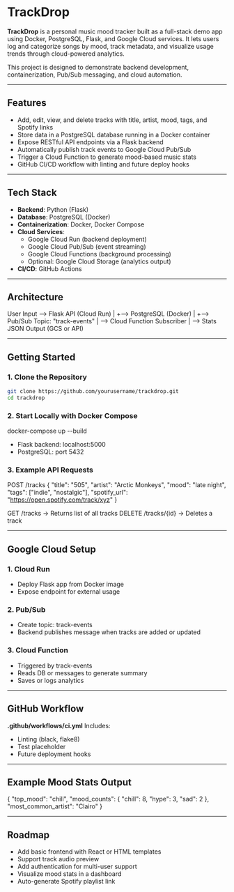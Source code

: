 # TrackDrop

**TrackDrop** is a personal music mood tracker built as a full-stack demo app using Docker, PostgreSQL, Flask, and Google Cloud services. It lets users log and categorize songs by mood, track metadata, and visualize usage trends through cloud-powered analytics.

This project is designed to demonstrate backend development, containerization, Pub/Sub messaging, and cloud automation.

---

## Features

- Add, edit, view, and delete tracks with title, artist, mood, tags, and Spotify links
- Store data in a PostgreSQL database running in a Docker container
- Expose RESTful API endpoints via a Flask backend
- Automatically publish track events to Google Cloud Pub/Sub
- Trigger a Cloud Function to generate mood-based music stats
- GitHub CI/CD workflow with linting and future deploy hooks

---

## Tech Stack

- **Backend**: Python (Flask)
- **Database**: PostgreSQL (Docker)
- **Containerization**: Docker, Docker Compose
- **Cloud Services**:
  - Google Cloud Run (backend deployment)
  - Google Cloud Pub/Sub (event streaming)
  - Google Cloud Functions (background processing)
  - Optional: Google Cloud Storage (analytics output)
- **CI/CD**: GitHub Actions

---

## Architecture

User Input --> Flask API (Cloud Run)
|
+--> PostgreSQL (Docker)
|
+--> Pub/Sub Topic: "track-events"
|
--> Cloud Function Subscriber
|
--> Stats JSON Output (GCS or API)


---

## Getting Started

### 1. Clone the Repository

```bash
git clone https://github.com/yourusername/trackdrop.git
cd trackdrop
```

### 2. Start Locally with Docker Compose

docker-compose up --build
  * Flask backend: localhost:5000
  * PostgreSQL: port 5432

### 3. Example API Requests

POST /tracks
{
  "title": "505",
  "artist": "Arctic Monkeys",
  "mood": "late night",
  "tags": ["indie", "nostalgic"],
  "spotify_url": "https://open.spotify.com/track/xyz"
}

GET /tracks → Returns list of all tracks
DELETE /tracks/{id} → Deletes a track

---

## Google Cloud Setup
### 1. Cloud Run
  * Deploy Flask app from Docker image
  * Expose endpoint for external usage

### 2. Pub/Sub
  * Create topic: track-events
  * Backend publishes message when tracks are added or updated

### 3. Cloud Function
  * Triggered by track-events
  * Reads DB or messages to generate summary
  * Saves or logs analytics

---

## GitHub Workflow
**.github/workflows/ci.yml**
Includes:
  * Linting (black, flake8)
  * Test placeholder
  * Future deployment hooks

---

## Example Mood Stats Output
{
  "top_mood": "chill",
  "mood_counts": {
    "chill": 8,
    "hype": 3,
    "sad": 2
  },
  "most_common_artist": "Clairo"
}

---

## Roadmap
  * Add basic frontend with React or HTML templates
  * Support track audio preview
  * Add authentication for multi-user support
  * Visualize mood stats in a dashboard
  * Auto-generate Spotify playlist link



